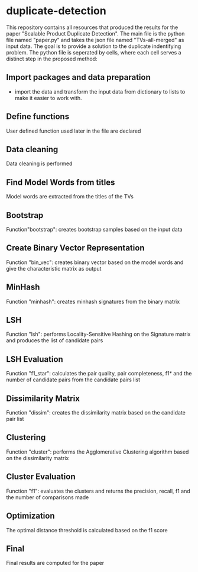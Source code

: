 # duplicate-detection
This repository contains all resources that produced the results for the paper "Scalable Product Duplicate Detection". 
The main file is the python file named "paper.py" and takes the json file named "TVs-all-merged" as input data. 
The goal is to provide a solution to the duplicate indentifying problem. 
The python file is seperated by cells, where each cell serves a distinct step in the proposed method:

## Import packages and data preparation
- import the data and transform the input data from dictionary to lists to make it easier to work with.

## Define functions
User defined function used later in the file are declared

## Data cleaning
Data cleaning is performed

## Find Model Words from titles
Model words are extracted from the titles of the TVs

## Bootstrap
Function"bootstrap": creates bootstrap samples based on the input data

## Create Binary Vector Representation
Function "bin_vec": creates binary vector based on the model words and give the characteristic matrix as output

## MinHash
Function "minhash": creates minhash signatures from the binary matrix

## LSH
Function "lsh": performs Locality-Sensitive Hashing on the Signature matrix and produces the list of candidate pairs

## LSH Evaluation
Function "f1_star": calculates the pair quality, pair completeness, f1* and the number of candidate pairs from the candidate pairs list

## Dissimilarity Matrix
Function "dissim": creates the dissimilarity matrix based on the candidate pair list

## Clustering
Function "cluster": performs the Agglomerative Clustering algorithm based on the dissimilarity matrix

## Cluster Evaluation
Function "f1": evaluates the clusters and returns the precision, recall, f1 and the number of comparisons made

## Optimization
The optimal distance threshold is calculated based on the f1 score

## Final
Final results are computed for the paper
